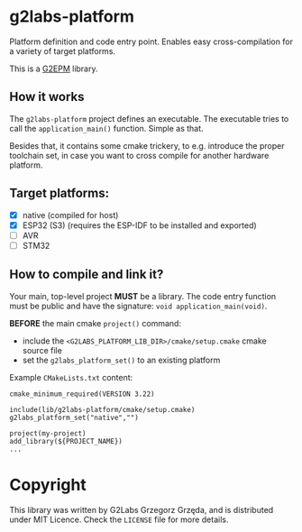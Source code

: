 # g2labs-platform

Platform definition and code entry point. Enables easy cross-compilation for a variety of target platforms.

This is a [G2EPM](https://github.com/grzegorz-grzeda/g2epm) library.

## How it works
The `g2labs-platform` project defines an executable. The executable tries to call the `application_main()` function. Simple as that.

Besides that, it contains some cmake trickery, to e.g. introduce the proper toolchain set, in case you want to cross compile for another hardware platform. 

## Target platforms:
- [x] native (compiled for host)
- [x] ESP32 (S3) (requires the ESP-IDF to be installed and exported)
- [ ] AVR
- [ ] STM32 

## How to compile and link it?

Your main, top-level project **MUST** be a library. The code entry function must be public and have the signature: `void application_main(void)`.

**BEFORE** the main cmake `project()` command:
- include the `<G2LABS_PLATFORM_LIB_DIR>/cmake/setup.cmake` cmake source file
- set the `g2labs_platform_set()` to an existing platform

Example `CMakeLists.txt` content:
```
cmake_minimum_required(VERSION 3.22)

include(lib/g2labs-platform/cmake/setup.cmake)
g2labs_platform_set("native","")

project(my-project)
add_library(${PROJECT_NAME})
...
```


# Copyright
This library was written by G2Labs Grzegorz Grzęda, and is distributed under MIT Licence. Check the `LICENSE` file for more details.